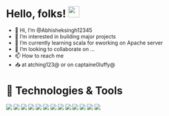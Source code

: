 
# Hello, folks! <img src="https://raw.githubusercontent.com/MartinHeinz/MartinHeinz/master/wave.gif" width="30px">

- 👋 Hi, I’m @Abhisheksingh12345
- 👀 I’m interested in building major projects 
- 🌱 I’m currently learning scala for eworking on Apache server
- 💞️ I’m looking to collaborate on ...
- 📫 How to reach me 
 -  📥 at atching123@ or on captaine0luffy@

# 🔧 Technologies & Tools
![](https://img.shields.io/badge/OS-Window-informational?style=flat&logo=<LOGO_NAME>&logoColor=white&color=2bbc8a)
![](https://img.shields.io/badge/OS-Ubantu-informational?style=flat&logo=<LOGO_NAME>&logoColor=white&color=2bbc8a)
![](https://img.shields.io/badge/Editor-IntellijIDEA-informational?style=flat&logo=<LOGO_NAME>&logoColor=white&color=2bbc8a)
![](https://img.shields.io/badge/Editor-vsCode-informational?style=flat&logo=<LOGO_NAME>&logoColor=white&color=2bbc8a)
![](https://img.shields.io/badge/Code-Java-informational?style=flat&logo=<LOGO_NAME>&logoColor=white&color=2bbc8a)
![](https://img.shields.io/badge/Code-C++-informational?style=flat&logo=<LOGO_NAME>&logoColor=white&color=2bbc8a)
![](https://img.shields.io/badge/Code-Python-informational?style=flat&logo=<LOGO_NAME>&logoColor=white&color=2bbc8a)
![](https://img.shields.io/badge/Code-Scala-informational?style=flat&logo=<LOGO_NAME>&logoColor=white&color=2bbc8a)
![](https://img.shields.io/badge/Code-SQL-informational?style=flat&logo=<LOGO_NAME>&logoColor=white&color=2bbc8a)
![](https://img.shields.io/badge/DataBase-Apache-informational?style=flat&logo=<LOGO_NAME>&logoColor=white&color=2bbc8a)
![](https://img.shields.io/badge/DataBase-MySql-informational?style=flat&logo=<LOGO_NAME>&logoColor=white&color=2bbc8a)
![](https://img.shields.io/badge/DataBase-Apache-informational?style=flat&logo=<LOGO_NAME>&logoColor=white&color=2bbc8a)
![](https://img.shields.io/badge/Tools-Red-Hat-OpenShift-informational?style=flat&logo=<LOGO_NAME>&logoColor=white&color=2bbc8a)





<!--
**Abhisheksingh12345/Abhisheksingh12345** is a ✨ _special_ ✨ repository because its `README.md` (this file) appears on your GitHub profile.

Here are some ideas to get you started:

- 🔭 I’m currently working on ...
- 🌱 I’m currently learning ...
- 👯 I’m looking to collaborate on ...
- 🤔 I’m looking for help with ...
- 💬 Ask me about ...
- 📫 How to reach me: ...
- 😄 Pronouns: ...
- ⚡ Fun fact: ...
-->
